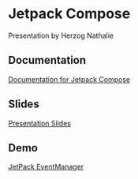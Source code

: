 # Jetpack Compose

Presentation by Herzog Nathalie

## Documentation
[Documentation for Jetpack Compose](https://mathiasbal.github.io/jetpack-compose/)

## Slides
[Presentation Slides](https://mathiasbal.github.io/jetpack-compose/slides/demo.html#/)

## Demo
[JetPack EventManager](https://github.com/NathalieHerzog/EventManagerRecyclerView)

